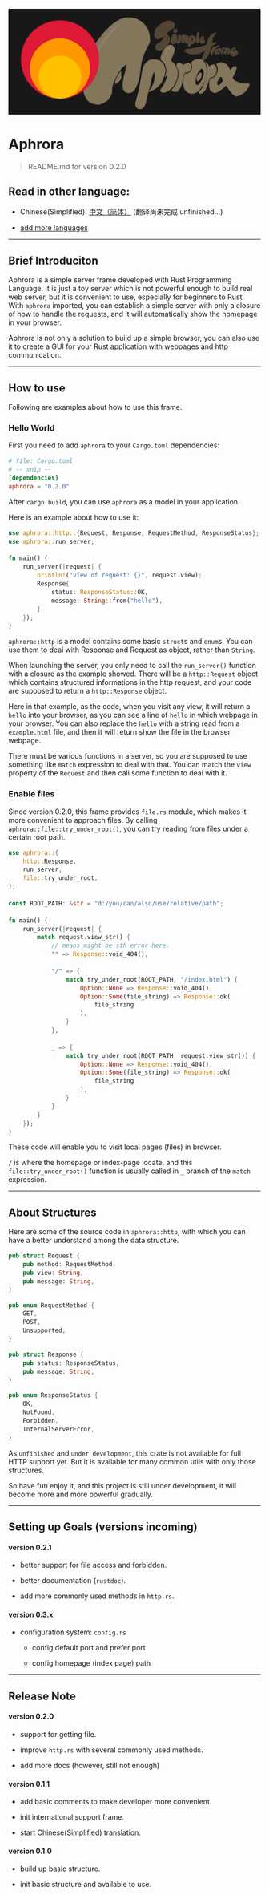 ![AphroraImage](./static/aphrora-image.png)

# Aphrora

> README.md for version 0.2.0

## Read in other language:

- Chinese(Simplified): [中文（简体）](./international/readme/Chinese(Simplified).md) (翻译尚未完成 unfinished...)

- [add more languages](./international/add_more_languages.md)

---

## Brief Introduciton

Aphrora is a  simple server frame developed with Rust Programming Language.
It is just a toy server which is not powerful enough to build real web server, but it is convenient to use, especially for beginners to Rust. With `aphrora` imported, you can establish a simple server with only a closure of how to handle the requests, and it will automatically show the homepage in your browser.

Aphrora is not only a solution to build up a simple browser, you can also use it to create a GUI for your Rust application with webpages and http communication.

---

## How to use

Following are examples about how to use this frame.

### Hello World

First you need to add `aphrora` to your `Cargo.toml` dependencies:

```toml
# file: Cargo.toml
# -- snip --
[dependencies]
aphrora = "0.2.0"
```

After `cargo build`, you can use `aphrora` as a model in your application.

Here is an example about how to use it:

```rust
use aphrora::http::{Request, Response, RequestMethod, ResponseStatus};
use aphrora::run_server;

fn main() {
    run_server(|request| {
        println!("view of request: {}", request.view);
        Response{
            status: ResponseStatus::OK,
            message: String::from("hello"),
        }
    });
}
```

`aphrora::http` is a model contains some basic `struct`s and `enum`s. You can use them to deal with Response and Request as object, rather than `String`.

When launching the server, you only need to call the `run_server()` function with a closure as the example showed. There will be a `http::Request` object which contains structured informations in the http request, and your code are supposed to return a `http::Response` object.

Here in that example, as the code, when you visit any view, it will return a `hello` into your browser, as you can see a line of `hello` in which webpage in your browser. You can also replace the `hello` with a string read from a `example.html` file, and then it will return show the file in the browser webpage.

There must be various functions in a server, so you are supposed to use something like `match` expression to deal with that. You can match the `view` property of the `Request` and then call some function to deal with it.

### Enable files

Since version 0.2.0, this frame provides `file.rs` module, which makes it more convenient to approach files. By calling `aphrora::file::try_under_root()`, you can try reading from files under a certain root path.

```rust
use aphrora::{
    http::Response,
    run_server,
    file::try_under_root,
};

const ROOT_PATH: &str = "d:/you/can/also/use/relative/path";

fn main() {
    run_server(|request| {
        match request.view_str() {
            // means might be sth error here.
            "" => Response::void_404(),

            "/" => {
                match try_under_root(ROOT_PATH, "/index.html") {
                    Option::None => Response::void_404(),
                    Option::Some(file_string) => Response::ok(
                        file_string
                    ),
                }
            },

            _ => {
                match try_under_root(ROOT_PATH, request.view_str()) {
                    Option::None => Response::void_404(),
                    Option::Some(file_string) => Response::ok(
                        file_string
                    ),
                }
            }
        }
    });
}
```

These code will enable you to visit local pages (files) in browser. 

`/` is where the homepage or index-page locate, and this `file::try_under_root()` function is usually called in `_` branch of the `match` expression.

---

## About Structures

Here are some of the source code in `aphrora::http`, with which you can have a better understand among the data structure.

```rust
pub struct Request {
    pub method: RequestMethod,
    pub view: String,
    pub message: String,
}
```

```rust
pub enum RequestMethod {
    GET,
    POST,
    Unsupported,
}
```

```rust
pub struct Response {
    pub status: ResponseStatus,
    pub message: String,
}
```

```rust
pub enum ResponseStatus {
    OK,
    NotFound,
    Forbidden,
    InternalServerError,
}
```

As `unfinished` and `under development`, this crate is not available for full HTTP support yet. But it is available for many common utils with only those structures.

So have fun enjoy it, and this project is still under development, it will become more and more powerful gradually.

---

## Setting up Goals (versions incoming)

#### version 0.2.1

- better support for file access and forbidden.

- better documentation (`rustdoc`).

- add more commonly used methods in `http.rs`.

#### version 0.3.x

- configuration system: `config.rs`
  
  - config default port and prefer port
  
  - config homepage (index page) path

---

## Release Note

#### version 0.2.0

- support for getting file.

- improve `http.rs` with several commonly used methods.

- add more docs (however, still not enough)

#### version 0.1.1

- add basic comments to make developer more convenient.

- init international support frame.

- start Chinese(Simplified) translation.

#### version 0.1.0

- build up basic structure.

- init basic structure and available to use.
